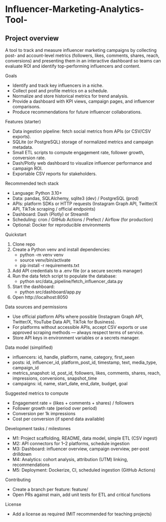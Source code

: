 # Influencer-Marketing-Analytics-Tool-


Project overview
----------------
A tool to track and measure influencer marketing campaigns by collecting post- and account-level metrics (followers, likes, comments, shares, reach, conversions) and presenting them in an interactive dashboard so teams can evaluate ROI and identify top-performing influencers and content.

Goals
- Identify and track key influencers in a niche.
- Collect post and profile metrics on a schedule.
- Normalize and store historical metrics for trend analysis.
- Provide a dashboard with KPI views, campaign pages, and influencer comparisons.
- Produce recommendations for future influencer collaborations.

Features (starter)
- Data ingestion pipeline: fetch social metrics from APIs (or CSV/CSV exports).
- SQLite (or PostgreSQL) storage of normalized metrics and campaign metadata.
- Small ETL scripts to compute engagement rate, follower growth, conversion rate.
- Dash/Plotly web dashboard to visualize influencer performance and campaign ROI.
- Exportable CSV reports for stakeholders.

Recommended tech stack
- Language: Python 3.10+
- Data: pandas, SQLAlchemy, sqlite3 (dev) / PostgreSQL (prod)
- APIs: platform SDKs or HTTP requests (Instagram Graph API, Twitter/X API, TikTok scraping / official endpoints)
- Dashboard: Dash (Plotly) or Streamlit
- Scheduling: cron / GitHub Actions / Prefect / Airflow (for production)
- Optional: Docker for reproducible environments

Quickstart
1. Clone repo
2. Create a Python venv and install dependencies:
   - python -m venv venv
   - source venv/bin/activate
   - pip install -r requirements.txt
3. Add API credentials to a .env file (or a secure secrets manager)
4. Run the data fetch script to populate the database:
   - python src/data_pipeline/fetch_influencer_data.py
5. Start the dashboard:
   - python src/dashboard/app.py
6. Open http://localhost:8050

Data sources and permissions
- Use official platform APIs where possible (Instagram Graph API, Twitter/X, YouTube Data API, TikTok for Business).
- For platforms without accessible APIs, accept CSV exports or use approved scraping methods — always respect terms of service.
- Store API keys in environment variables or a secrets manager.

Data model (simplified)
- influencers: id, handle, platform, name, category, first_seen
- posts: id, influencer_id, platform_post_id, timestamp, text, media_type, campaign_id
- metrics_snapshot: id, post_id, followers, likes, comments, shares, reach, impressions, conversions, snapshot_time
- campaigns: id, name, start_date, end_date, budget, goal

Suggested metrics to compute
- Engagement rate = (likes + comments + shares) / followers
- Follower growth rate (period over period)
- Conversion per 1k impressions
- Cost per conversion (if spend data available)

Development tasks / milestones
- M1: Project scaffolding, README, data model, simple ETL (CSV ingest)
- M2: API connectors for 1–2 platforms, schedule ingestion
- M3: Dashboard: influencer overview, campaign overview, per-post drilldown
- M4: Analytics: cohort analysis, attribution (UTM) linking, recommendations
- M5: Deployment: Dockerize, CI, scheduled ingestion (GitHub Actions)

Contributing
- Create a branch per feature: feature/<short-description>
- Open PRs against main, add unit tests for ETL and critical functions

License
- Add a license as required (MIT recommended for teaching projects)
